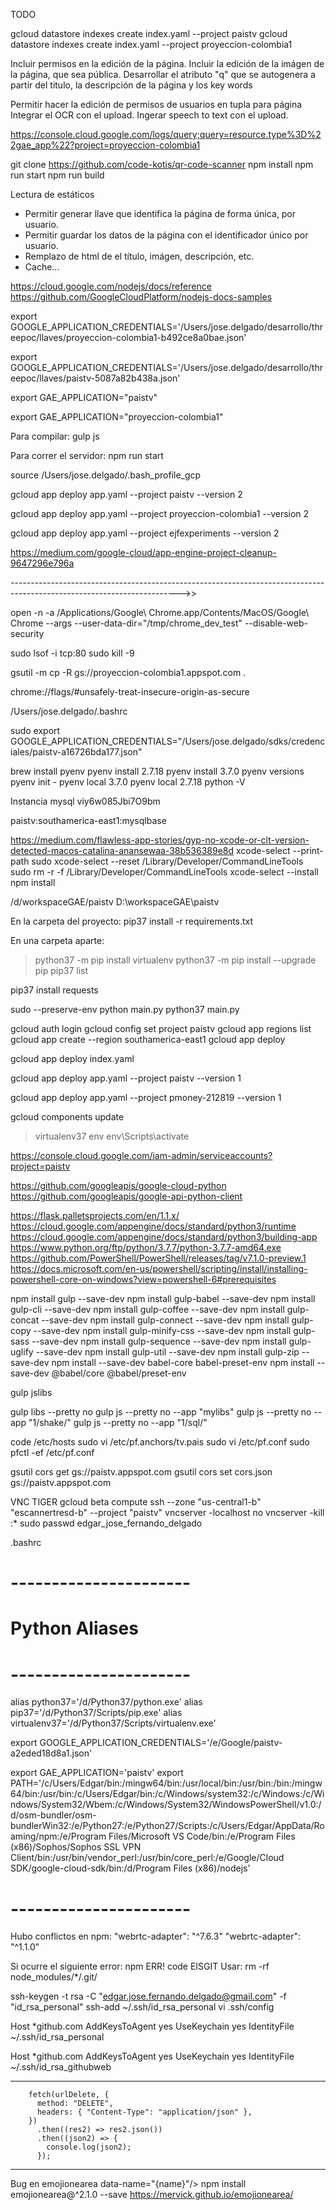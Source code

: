 
TODO

gcloud datastore indexes create index.yaml --project paistv
gcloud datastore indexes create index.yaml --project proyeccion-colombia1

Incluir permisos en la edición de la página.
Incluir la edición de la imágen de la página, que sea pública.
Desarrollar el atributo "q" que se autogenera a partir del titulo, la descripción de la página y los key words

Permitir hacer la edición de permisos de usuarios en tupla para página
Integrar el OCR con el upload.
Ingerar speech to text con el upload.


https://console.cloud.google.com/logs/query;query=resource.type%3D%22gae_app%22?project=proyeccion-colombia1

git clone https://github.com/code-kotis/qr-code-scanner
npm install
npm run start
npm run build

Lectura de estáticos
- Permitir generar llave que identifica la página de forma única, por usuario.
- Permitir guardar los datos de la página con el identificador único por usuario.
- Remplazo de html de el título, imágen, descripción, etc.
- Cache...

https://cloud.google.com/nodejs/docs/reference
https://github.com/GoogleCloudPlatform/nodejs-docs-samples

export GOOGLE_APPLICATION_CREDENTIALS='/Users/jose.delgado/desarrollo/threepoc/llaves/proyeccion-colombia1-b492ce8a0bae.json'

export GOOGLE_APPLICATION_CREDENTIALS='/Users/jose.delgado/desarrollo/threepoc/llaves/paistv-5087a82b438a.json'

export GAE_APPLICATION="paistv"

export GAE_APPLICATION="proyeccion-colombia1"

Para compilar:
gulp js

Para correr el servidor:
npm run start

source /Users/jose.delgado/.bash_profile_gcp

gcloud app deploy app.yaml --project paistv --version 2

gcloud app deploy app.yaml --project proyeccion-colombia1 --version 2

gcloud app deploy app.yaml --project ejfexperiments --version 2

https://medium.com/google-cloud/app-engine-project-cleanup-9647296e796a

------------------------------------------------------------------------------------------------------------------------>>

open -n -a /Applications/Google\ Chrome.app/Contents/MacOS/Google\ Chrome --args --user-data-dir="/tmp/chrome_dev_test" --disable-web-security


sudo lsof -i tcp:80
sudo kill -9 <PID>


gsutil -m cp -R gs://proyeccion-colombia1.appspot.com .

chrome://flags/#unsafely-treat-insecure-origin-as-secure

/Users/jose.delgado/.bashrc

sudo export GOOGLE_APPLICATION_CREDENTIALS="/Users/jose.delgado/sdks/credenciales/paistv-a16726bda177.json"

brew install pyenv
pyenv install 2.7.18
pyenv install 3.7.0
pyenv versions
pyenv init -
pyenv local 3.7.0
pyenv local 2.7.18
python -V

Instancia mysql
viy6w085Jbi7O9bm

paistv:southamerica-east1:mysqlbase

https://medium.com/flawless-app-stories/gyp-no-xcode-or-clt-version-detected-macos-catalina-anansewaa-38b536389e8d
xcode-select --print-path
sudo xcode-select --reset
/Library/Developer/CommandLineTools
sudo rm -r -f /Library/Developer/CommandLineTools
xcode-select --install
npm install

/d/workspaceGAE/paistv
D:\workspaceGAE\paistv

En la carpeta del proyecto:
pip37 install -r requirements.txt

En una carpeta aparte:

>python37 -m pip install virtualenv
>python37 -m pip install --upgrade pip
>pip37 list

pip37 install requests

sudo --preserve-env python main.py
python37 main.py


gcloud auth login
gcloud config set project paistv
gcloud app regions list
gcloud app create --region southamerica-east1
gcloud app deploy

gcloud app deploy index.yaml

gcloud app deploy app.yaml --project paistv --version 1

gcloud app deploy app.yaml --project pmoney-212819 --version 1

gcloud components update

>virtualenv37 env
env\Scripts\activate

https://console.cloud.google.com/iam-admin/serviceaccounts?project=paistv

https://github.com/googleapis/google-cloud-python
https://github.com/googleapis/google-api-python-client

https://flask.palletsprojects.com/en/1.1.x/
https://cloud.google.com/appengine/docs/standard/python3/runtime
https://cloud.google.com/appengine/docs/standard/python3/building-app
https://www.python.org/ftp/python/3.7.7/python-3.7.7-amd64.exe
https://github.com/PowerShell/PowerShell/releases/tag/v7.1.0-preview.1
https://docs.microsoft.com/en-us/powershell/scripting/install/installing-powershell-core-on-windows?view=powershell-6#prerequisites


npm install gulp --save-dev
npm install gulp-babel --save-dev
npm install gulp-cli --save-dev
npm install gulp-coffee --save-dev
npm install gulp-concat --save-dev
npm install gulp-connect --save-dev
npm install gulp-copy --save-dev
npm install gulp-minify-css --save-dev
npm install gulp-sass --save-dev
npm install gulp-sequence --save-dev
npm install gulp-uglify --save-dev
npm install gulp-util --save-dev
npm install gulp-zip --save-dev
npm install --save-dev babel-core babel-preset-env
npm install --save-dev @babel/core @babel/preset-env

gulp jslibs

gulp libs --pretty no
gulp js --pretty no --app "mylibs"
gulp js --pretty no --app "1/shake/"
gulp js --pretty no --app "1/sql/"

code /etc/hosts
sudo vi /etc/pf.anchors/tv.pais
sudo vi /etc/pf.conf
sudo pfctl -ef /etc/pf.conf

gsutil cors get gs://paistv.appspot.com
gsutil cors set cors.json gs://paistv.appspot.com

VNC TIGER
gcloud beta compute ssh --zone "us-central1-b" "escannertresd-b" --project "paistv"
vncserver -localhost no
vncserver -kill :*
sudo passwd edgar_jose_fernando_delgado

.bashrc
# ----------------------
# Python Aliases
# ----------------------
alias python37='/d/Python37/python.exe'
alias pip37='/d/Python37/Scripts/pip.exe'
alias virtualenv37='/d/Python37/Scripts/virtualenv.exe'

export GOOGLE_APPLICATION_CREDENTIALS='/e/Google/paistv-a2eded18d8a1.json'

export GAE_APPLICATION='paistv'
export PATH='/c/Users/Edgar/bin:/mingw64/bin:/usr/local/bin:/usr/bin:/bin:/mingw64/bin:/usr/bin:/c/Users/Edgar/bin:/c/Windows/system32:/c/Windows:/c/Windows/System32/Wbem:/c/Windows/System32/WindowsPowerShell/v1.0:/d/osm-bundler/osm-bundlerWin32:/e/Python27:/e/Python27/Scripts:/c/Users/Edgar/AppData/Roaming/npm:/e/Program Files/Microsoft VS Code/bin:/e/Program Files (x86)/Sophos/Sophos SSL VPN Client/bin:/usr/bin/vendor_perl:/usr/bin/core_perl:/e/Google/Cloud SDK/google-cloud-sdk/bin:/d/Program Files (x86)/nodejs'
# ----------------------

Hubo conflictos en npm:
    "webrtc-adapter": "^7.6.3"
    "webrtc-adapter": "^1.1.0"

Si ocurre el siguiente error:
npm ERR! code EISGIT
Usar:
rm -rf node_modules/*/.git/


ssh-keygen -t rsa -C "edgar.jose.fernando.delgado@gmail.com" -f "id_rsa_personal"
ssh-add ~/.ssh/id_rsa_personal
vi .ssh/config

Host *github.com
  AddKeysToAgent yes
  UseKeychain yes
  IdentityFile ~/.ssh/id_rsa_personal

Host *github.com
  AddKeysToAgent yes
  UseKeychain yes
  IdentityFile ~/.ssh/id_rsa_githubweb


  -------
        fetch(urlDelete, {
          method: "DELETE",
          headers: { "Content-Type": "application/json" },
        })
          .then((res2) => res2.json())
          .then((json2) => {
            console.log(json2);
          });

 ----------

 Bug en emojionearea data-name="{name}"/></i>
npm install emojionearea@^2.1.0 --save
https://mervick.github.io/emojionearea/